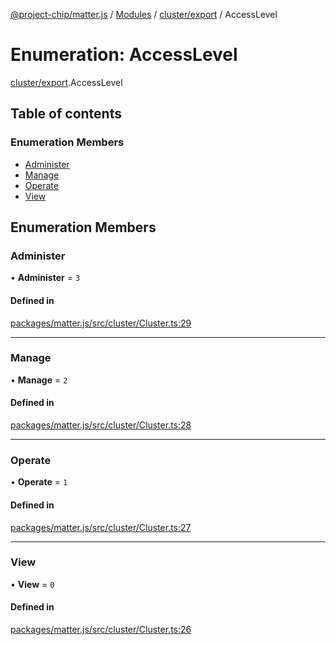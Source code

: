 [@project-chip/matter.js](../README.md) / [Modules](../modules.md) / [cluster/export](../modules/cluster_export.md) / AccessLevel

# Enumeration: AccessLevel

[cluster/export](../modules/cluster_export.md).AccessLevel

## Table of contents

### Enumeration Members

- [Administer](cluster_export.AccessLevel.md#administer)
- [Manage](cluster_export.AccessLevel.md#manage)
- [Operate](cluster_export.AccessLevel.md#operate)
- [View](cluster_export.AccessLevel.md#view)

## Enumeration Members

### Administer

• **Administer** = ``3``

#### Defined in

[packages/matter.js/src/cluster/Cluster.ts:29](https://github.com/project-chip/matter.js/blob/ac2c2688/packages/matter.js/src/cluster/Cluster.ts#L29)

___

### Manage

• **Manage** = ``2``

#### Defined in

[packages/matter.js/src/cluster/Cluster.ts:28](https://github.com/project-chip/matter.js/blob/ac2c2688/packages/matter.js/src/cluster/Cluster.ts#L28)

___

### Operate

• **Operate** = ``1``

#### Defined in

[packages/matter.js/src/cluster/Cluster.ts:27](https://github.com/project-chip/matter.js/blob/ac2c2688/packages/matter.js/src/cluster/Cluster.ts#L27)

___

### View

• **View** = ``0``

#### Defined in

[packages/matter.js/src/cluster/Cluster.ts:26](https://github.com/project-chip/matter.js/blob/ac2c2688/packages/matter.js/src/cluster/Cluster.ts#L26)
